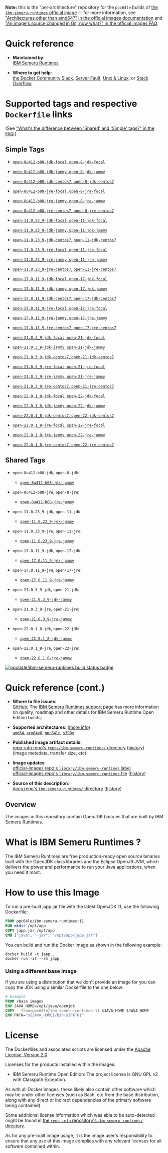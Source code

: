 <!--

********************************************************************************

WARNING:

    DO NOT EDIT "ibm-semeru-runtimes/README.md"

    IT IS AUTO-GENERATED

    (from the other files in "ibm-semeru-runtimes/" combined with a set of templates)

********************************************************************************

-->

**Note:** this is the "per-architecture" repository for the `ppc64le` builds of [the `ibm-semeru-runtimes` official image](https://hub.docker.com/_/ibm-semeru-runtimes) -- for more information, see ["Architectures other than amd64?" in the official images documentation](https://github.com/docker-library/official-images#architectures-other-than-amd64) and ["An image's source changed in Git, now what?" in the official images FAQ](https://github.com/docker-library/faq#an-images-source-changed-in-git-now-what).

# Quick reference

-	**Maintained by**:  
	[IBM Semeru Runtimes](https://github.com/ibmruntimes/semeru-containers)

-	**Where to get help**:  
	[the Docker Community Slack](https://dockr.ly/comm-slack), [Server Fault](https://serverfault.com/help/on-topic), [Unix & Linux](https://unix.stackexchange.com/help/on-topic), or [Stack Overflow](https://stackoverflow.com/help/on-topic)

# Supported tags and respective `Dockerfile` links

(See ["What's the difference between 'Shared' and 'Simple' tags?" in the FAQ](https://github.com/docker-library/faq#whats-the-difference-between-shared-and-simple-tags).)

## Simple Tags

-	[`open-8u412-b08-jdk-focal`, `open-8-jdk-focal`](https://github.com/ibmruntimes/semeru-containers/blob/a3c82d720a98bbdd4cb70f1db22eb27060af2164/8/jdk/ubuntu/focal/Dockerfile.open.releases.full)

-	[`open-8u412-b08-jdk-jammy`, `open-8-jdk-jammy`](https://github.com/ibmruntimes/semeru-containers/blob/a3c82d720a98bbdd4cb70f1db22eb27060af2164/8/jdk/ubuntu/jammy/Dockerfile.open.releases.full)

-	[`open-8u412-b08-jdk-centos7`, `open-8-jdk-centos7`](https://github.com/ibmruntimes/semeru-containers/blob/a3c82d720a98bbdd4cb70f1db22eb27060af2164/8/jdk/centos/Dockerfile.open.releases.full)

-	[`open-8u412-b08-jre-focal`, `open-8-jre-focal`](https://github.com/ibmruntimes/semeru-containers/blob/a3c82d720a98bbdd4cb70f1db22eb27060af2164/8/jre/ubuntu/focal/Dockerfile.open.releases.full)

-	[`open-8u412-b08-jre-jammy`, `open-8-jre-jammy`](https://github.com/ibmruntimes/semeru-containers/blob/a3c82d720a98bbdd4cb70f1db22eb27060af2164/8/jre/ubuntu/jammy/Dockerfile.open.releases.full)

-	[`open-8u412-b08-jre-centos7`, `open-8-jre-centos7`](https://github.com/ibmruntimes/semeru-containers/blob/a3c82d720a98bbdd4cb70f1db22eb27060af2164/8/jre/centos/Dockerfile.open.releases.full)

-	[`open-11.0.23_9-jdk-focal`, `open-11-jdk-focal`](https://github.com/ibmruntimes/semeru-containers/blob/a3c82d720a98bbdd4cb70f1db22eb27060af2164/11/jdk/ubuntu/focal/Dockerfile.open.releases.full)

-	[`open-11.0.23_9-jdk-jammy`, `open-11-jdk-jammy`](https://github.com/ibmruntimes/semeru-containers/blob/a3c82d720a98bbdd4cb70f1db22eb27060af2164/11/jdk/ubuntu/jammy/Dockerfile.open.releases.full)

-	[`open-11.0.23_9-jdk-centos7`, `open-11-jdk-centos7`](https://github.com/ibmruntimes/semeru-containers/blob/a3c82d720a98bbdd4cb70f1db22eb27060af2164/11/jdk/centos/Dockerfile.open.releases.full)

-	[`open-11.0.23_9-jre-focal`, `open-11-jre-focal`](https://github.com/ibmruntimes/semeru-containers/blob/a3c82d720a98bbdd4cb70f1db22eb27060af2164/11/jre/ubuntu/focal/Dockerfile.open.releases.full)

-	[`open-11.0.23_9-jre-jammy`, `open-11-jre-jammy`](https://github.com/ibmruntimes/semeru-containers/blob/a3c82d720a98bbdd4cb70f1db22eb27060af2164/11/jre/ubuntu/jammy/Dockerfile.open.releases.full)

-	[`open-11.0.23_9-jre-centos7`, `open-11-jre-centos7`](https://github.com/ibmruntimes/semeru-containers/blob/a3c82d720a98bbdd4cb70f1db22eb27060af2164/11/jre/centos/Dockerfile.open.releases.full)

-	[`open-17.0.11_9-jdk-focal`, `open-17-jdk-focal`](https://github.com/ibmruntimes/semeru-containers/blob/a3c82d720a98bbdd4cb70f1db22eb27060af2164/17/jdk/ubuntu/focal/Dockerfile.open.releases.full)

-	[`open-17.0.11_9-jdk-jammy`, `open-17-jdk-jammy`](https://github.com/ibmruntimes/semeru-containers/blob/a3c82d720a98bbdd4cb70f1db22eb27060af2164/17/jdk/ubuntu/jammy/Dockerfile.open.releases.full)

-	[`open-17.0.11_9-jdk-centos7`, `open-17-jdk-centos7`](https://github.com/ibmruntimes/semeru-containers/blob/a3c82d720a98bbdd4cb70f1db22eb27060af2164/17/jdk/centos/Dockerfile.open.releases.full)

-	[`open-17.0.11_9-jre-focal`, `open-17-jre-focal`](https://github.com/ibmruntimes/semeru-containers/blob/a3c82d720a98bbdd4cb70f1db22eb27060af2164/17/jre/ubuntu/focal/Dockerfile.open.releases.full)

-	[`open-17.0.11_9-jre-jammy`, `open-17-jre-jammy`](https://github.com/ibmruntimes/semeru-containers/blob/a3c82d720a98bbdd4cb70f1db22eb27060af2164/17/jre/ubuntu/jammy/Dockerfile.open.releases.full)

-	[`open-17.0.11_9-jre-centos7`, `open-17-jre-centos7`](https://github.com/ibmruntimes/semeru-containers/blob/a3c82d720a98bbdd4cb70f1db22eb27060af2164/17/jre/centos/Dockerfile.open.releases.full)

-	[`open-21.0.3_9-jdk-focal`, `open-21-jdk-focal`](https://github.com/ibmruntimes/semeru-containers/blob/a3c82d720a98bbdd4cb70f1db22eb27060af2164/21/jdk/ubuntu/focal/Dockerfile.open.releases.full)

-	[`open-21.0.3_9-jdk-jammy`, `open-21-jdk-jammy`](https://github.com/ibmruntimes/semeru-containers/blob/a3c82d720a98bbdd4cb70f1db22eb27060af2164/21/jdk/ubuntu/jammy/Dockerfile.open.releases.full)

-	[`open-21.0.3_9-jdk-centos7`, `open-21-jdk-centos7`](https://github.com/ibmruntimes/semeru-containers/blob/a3c82d720a98bbdd4cb70f1db22eb27060af2164/21/jdk/centos/Dockerfile.open.releases.full)

-	[`open-21.0.3_9-jre-focal`, `open-21-jre-focal`](https://github.com/ibmruntimes/semeru-containers/blob/a3c82d720a98bbdd4cb70f1db22eb27060af2164/21/jre/ubuntu/focal/Dockerfile.open.releases.full)

-	[`open-21.0.3_9-jre-jammy`, `open-21-jre-jammy`](https://github.com/ibmruntimes/semeru-containers/blob/a3c82d720a98bbdd4cb70f1db22eb27060af2164/21/jre/ubuntu/jammy/Dockerfile.open.releases.full)

-	[`open-21.0.3_9-jre-centos7`, `open-21-jre-centos7`](https://github.com/ibmruntimes/semeru-containers/blob/a3c82d720a98bbdd4cb70f1db22eb27060af2164/21/jre/centos/Dockerfile.open.releases.full)

-	[`open-22.0.1_8-jdk-focal`, `open-22-jdk-focal`](https://github.com/ibmruntimes/semeru-containers/blob/a3c82d720a98bbdd4cb70f1db22eb27060af2164/22/jdk/ubuntu/focal/Dockerfile.open.releases.full)

-	[`open-22.0.1_8-jdk-jammy`, `open-22-jdk-jammy`](https://github.com/ibmruntimes/semeru-containers/blob/a3c82d720a98bbdd4cb70f1db22eb27060af2164/22/jdk/ubuntu/jammy/Dockerfile.open.releases.full)

-	[`open-22.0.1_8-jdk-centos7`, `open-22-jdk-centos7`](https://github.com/ibmruntimes/semeru-containers/blob/a3c82d720a98bbdd4cb70f1db22eb27060af2164/22/jdk/centos/Dockerfile.open.releases.full)

-	[`open-22.0.1_8-jre-focal`, `open-22-jre-focal`](https://github.com/ibmruntimes/semeru-containers/blob/a3c82d720a98bbdd4cb70f1db22eb27060af2164/22/jre/ubuntu/focal/Dockerfile.open.releases.full)

-	[`open-22.0.1_8-jre-jammy`, `open-22-jre-jammy`](https://github.com/ibmruntimes/semeru-containers/blob/a3c82d720a98bbdd4cb70f1db22eb27060af2164/22/jre/ubuntu/jammy/Dockerfile.open.releases.full)

-	[`open-22.0.1_8-jre-centos7`, `open-22-jre-centos7`](https://github.com/ibmruntimes/semeru-containers/blob/a3c82d720a98bbdd4cb70f1db22eb27060af2164/22/jre/centos/Dockerfile.open.releases.full)

## Shared Tags

-	`open-8u412-b08-jdk`, `open-8-jdk`:

	-	[`open-8u412-b08-jdk-jammy`](https://github.com/ibmruntimes/semeru-containers/blob/a3c82d720a98bbdd4cb70f1db22eb27060af2164/8/jdk/ubuntu/jammy/Dockerfile.open.releases.full)

-	`open-8u412-b08-jre`, `open-8-jre`:

	-	[`open-8u412-b08-jre-jammy`](https://github.com/ibmruntimes/semeru-containers/blob/a3c82d720a98bbdd4cb70f1db22eb27060af2164/8/jre/ubuntu/jammy/Dockerfile.open.releases.full)

-	`open-11.0.23_9-jdk`, `open-11-jdk`:

	-	[`open-11.0.23_9-jdk-jammy`](https://github.com/ibmruntimes/semeru-containers/blob/a3c82d720a98bbdd4cb70f1db22eb27060af2164/11/jdk/ubuntu/jammy/Dockerfile.open.releases.full)

-	`open-11.0.23_9-jre`, `open-11-jre`:

	-	[`open-11.0.23_9-jre-jammy`](https://github.com/ibmruntimes/semeru-containers/blob/a3c82d720a98bbdd4cb70f1db22eb27060af2164/11/jre/ubuntu/jammy/Dockerfile.open.releases.full)

-	`open-17.0.11_9-jdk`, `open-17-jdk`:

	-	[`open-17.0.11_9-jdk-jammy`](https://github.com/ibmruntimes/semeru-containers/blob/a3c82d720a98bbdd4cb70f1db22eb27060af2164/17/jdk/ubuntu/jammy/Dockerfile.open.releases.full)

-	`open-17.0.11_9-jre`, `open-17-jre`:

	-	[`open-17.0.11_9-jre-jammy`](https://github.com/ibmruntimes/semeru-containers/blob/a3c82d720a98bbdd4cb70f1db22eb27060af2164/17/jre/ubuntu/jammy/Dockerfile.open.releases.full)

-	`open-21.0.3_9-jdk`, `open-21-jdk`:

	-	[`open-21.0.3_9-jdk-jammy`](https://github.com/ibmruntimes/semeru-containers/blob/a3c82d720a98bbdd4cb70f1db22eb27060af2164/21/jdk/ubuntu/jammy/Dockerfile.open.releases.full)

-	`open-21.0.3_9-jre`, `open-21-jre`:

	-	[`open-21.0.3_9-jre-jammy`](https://github.com/ibmruntimes/semeru-containers/blob/a3c82d720a98bbdd4cb70f1db22eb27060af2164/21/jre/ubuntu/jammy/Dockerfile.open.releases.full)

-	`open-22.0.1_8-jdk`, `open-22-jdk`:

	-	[`open-22.0.1_8-jdk-jammy`](https://github.com/ibmruntimes/semeru-containers/blob/a3c82d720a98bbdd4cb70f1db22eb27060af2164/22/jdk/ubuntu/jammy/Dockerfile.open.releases.full)

-	`open-22.0.1_8-jre`, `open-22-jre`:

	-	[`open-22.0.1_8-jre-jammy`](https://github.com/ibmruntimes/semeru-containers/blob/a3c82d720a98bbdd4cb70f1db22eb27060af2164/22/jre/ubuntu/jammy/Dockerfile.open.releases.full)

[![ppc64le/ibm-semeru-runtimes build status badge](https://img.shields.io/jenkins/s/https/doi-janky.infosiftr.net/job/multiarch/job/ppc64le/job/ibm-semeru-runtimes.svg?label=ppc64le/ibm-semeru-runtimes%20%20build%20job)](https://doi-janky.infosiftr.net/job/multiarch/job/ppc64le/job/ibm-semeru-runtimes/)

# Quick reference (cont.)

-	**Where to file issues**:  
	[GitHub](https://github.com/ibmruntimes/Semeru-Runtimes/issues); The [IBM Semeru Runtimes support](https://ibm.com/semeru-runtimes) page has more information on quality, roadmap and other details for IBM Semeru Runtime Open Edition builds;

-	**Supported architectures**: ([more info](https://github.com/docker-library/official-images#architectures-other-than-amd64))  
	[`amd64`](https://hub.docker.com/r/amd64/ibm-semeru-runtimes/), [`arm64v8`](https://hub.docker.com/r/arm64v8/ibm-semeru-runtimes/), [`ppc64le`](https://hub.docker.com/r/ppc64le/ibm-semeru-runtimes/), [`s390x`](https://hub.docker.com/r/s390x/ibm-semeru-runtimes/)

-	**Published image artifact details**:  
	[repo-info repo's `repos/ibm-semeru-runtimes/` directory](https://github.com/docker-library/repo-info/blob/master/repos/ibm-semeru-runtimes) ([history](https://github.com/docker-library/repo-info/commits/master/repos/ibm-semeru-runtimes))  
	(image metadata, transfer size, etc)

-	**Image updates**:  
	[official-images repo's `library/ibm-semeru-runtimes` label](https://github.com/docker-library/official-images/issues?q=label%3Alibrary%2Fibm-semeru-runtimes)  
	[official-images repo's `library/ibm-semeru-runtimes` file](https://github.com/docker-library/official-images/blob/master/library/ibm-semeru-runtimes) ([history](https://github.com/docker-library/official-images/commits/master/library/ibm-semeru-runtimes))

-	**Source of this description**:  
	[docs repo's `ibm-semeru-runtimes/` directory](https://github.com/docker-library/docs/tree/master/ibm-semeru-runtimes) ([history](https://github.com/docker-library/docs/commits/master/ibm-semeru-runtimes))

## Overview

The images in this repository contain OpenJDK binaries that are built by IBM Semeru Runtimes.

# What is IBM Semeru Runtimes ?

The IBM Semeru Runtimes are free production-ready open source binaries built with the OpenJDK class libraries and the Eclipse OpenJ9 JVM, which delivers the power and performance to run your Java applications, when you need it most.

# How to use this Image

To run a pre-built japp.jar file with the latest OpenJDK 11, use the following Dockerfile:

```dockerfile
FROM ppc64le/ibm-semeru-runtimes:11
RUN mkdir /opt/app
COPY japp.jar /opt/app
CMD ["java", "-jar", "/opt/app/japp.jar"]
```

You can build and run the Docker Image as shown in the following example:

```console
docker build -t japp .
docker run -it --rm japp
```

### Using a different base Image

If you are using a distribution that we don't provide an image for you can copy the JDK using a similar Dockerfile to the one below:

```dockerfile
# Example
FROM <base image>
ENV JAVA_HOME=/opt/java/openjdk
COPY --from=ppc64le/ibm-semeru-runtimes:11 $JAVA_HOME $JAVA_HOME
ENV PATH="${JAVA_HOME}/bin:${PATH}"
```

# License

The Dockerfiles and associated scripts are licensed under the [Apache License, Version 2.0](http://www.apache.org/licenses/LICENSE-2.0.html).

Licenses for the products installed within the images:

-	IBM Semeru Runtime Open Edition: The project license is GNU GPL v2 with Classpath Exception.

As with all Docker images, these likely also contain other software which may be under other licenses (such as Bash, etc from the base distribution, along with any direct or indirect dependencies of the primary software being contained).

Some additional license information which was able to be auto-detected might be found in [the `repo-info` repository's `ibm-semeru-runtimes/` directory](https://github.com/docker-library/repo-info/tree/master/repos/ibm-semeru-runtimes).

As for any pre-built image usage, it is the image user's responsibility to ensure that any use of this image complies with any relevant licenses for all software contained within.
